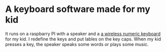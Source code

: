 # A keyboard software made for my kid
It runs on a raspbarry PI with a speaker and a [a wireless numeric keyboard](https://www.amazon.com/gp/product/B06XD3387V/) for my kid. I redefine the keys and put lables on the key caps. When my kid presses a key, the speaker speaks some words or plays some music.
